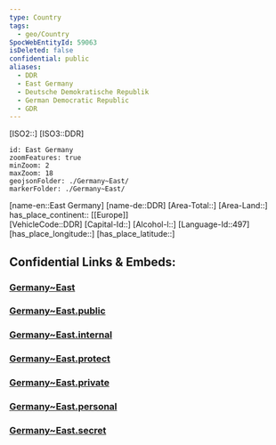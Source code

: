 ```yaml
---
type: Country
tags:
  - geo/Country
SpocWebEntityId: 59063
isDeleted: false
confidential: public
aliases:
  - DDR
  - East Germany
  - Deutsche Demokratische Republik
  - German Democratic Republic
  - GDR
---
```

[ISO2::] 
[ISO3::DDR] 

```leaflet
id: East Germany
zoomFeatures: true 
minZoom: 2 
maxZoom: 18
geojsonFolder: ./Germany~East/
markerFolder: ./Germany~East/
```

[name-en::East Germany] 
[name-de::DDR] 
[Area-Total::] 
[Area-Land::] 
has_place_continent:: [[Europe]]  
[VehicleCode::DDR] 
[Capital-Id::] 
[Alcohol-l::] 
[Language-Id::497] 
[has_place_longitude::] 
[has_place_latitude::] 


## Confidential Links & Embeds: 

### [Germany~East](/_Standards/Earth/Continent/Europe/Europe~Central/Germany/Germany~East.md) 

### [Germany~East.public](/_public/Earth/Continent/Europe/Europe~Central/Germany/Germany~East.public.md) 

### [Germany~East.internal](/_internal/Earth/Continent/Europe/Europe~Central/Germany/Germany~East.internal.md) 

### [Germany~East.protect](/_protect/Earth/Continent/Europe/Europe~Central/Germany/Germany~East.protect.md) 

### [Germany~East.private](/_private/Earth/Continent/Europe/Europe~Central/Germany/Germany~East.private.md) 

### [Germany~East.personal](/_personal/Earth/Continent/Europe/Europe~Central/Germany/Germany~East.personal.md) 

### [Germany~East.secret](/_secret/Earth/Continent/Europe/Europe~Central/Germany/Germany~East.secret.md)

